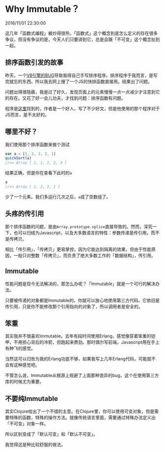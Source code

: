 # Why Immutable？
2016/11/01 22:30:00


这几年「函数式编程」被炒得很热，「函数式」这个概念到底怎么定义的存在很多争议，但没有争议的是，今天人们只要讲到它，总是会跟「不可变」这个概念扯到一起。


## 排序函数引发的故事

昨天，一个[V8引擎的BUG][v8]导致我得自己手写排序程序。排序程序于我而言，是写完就忘的东西。所以我去网上搜了一个JS的快排函数直接用。结果出了问题。

问题出得很隐蔽，我是过了好久，发现页面上的元素慢慢一点一点减少才注意到它的存在。又花了好一会儿功夫，才找到问题：排序函数有问题。

程序是[这里][sort]找到的，作者是一个好人，写了不少好文，但是他使用的那个程序对于JS而言，是不太好的。


## 哪里不好？

我们使用那个排序函数来做个测试

```js
var a = [1, 2, 3, 2, 1]
quickSort(a)
//=> Array [ 1, 1, 2, 2, 3 ]
```

结果正确，但是你在查看下此时的`a`

```js
a
//=> Array [ 1, 2, 2, 1 ]
```

少了一个元素。我们多运行几次之后，`a`成了空数组了。


## 头疼的传引用

那个排序函数的问题，是由`Array.prototype.splice`直接导致的。然而，深究一下，也可以归结为Javascript，以及大多数语言的特性：参数传递是传引用，而不是传拷贝。

相比「传引用」，「传拷贝」更易掌控，因为它能达到隔离的效果。但由于性能原因，一般只对整数「传拷贝」，而负责了绝大多数工作的「数据结构」，传引用。


## Immutable

性能问题是现今无法解决的，那怎么办呢？「Immutable」就是一个可行的解决办法。

只要被传递的对象都是Immutable的，你就可以放心地使用第三方代码。它依旧是传引用，只是你不能修改那个引用指向的对象了，所以调用者是安全的。


## 笨重

其实我并不很喜欢Immutable。去年有段时间使用Erlang，感觉像穿着笨重的铠甲，不用担心背后的冷箭，但跑起来费劲。那时偶尔写前端，Javascript用在手上有种飞的感觉。

当然这可以归咎为我的Erlang功底不够，如果我写上几年Erlang代码，可能就不会有这种感觉吧。

不管怎么说，Immutable从根源上规避了上面那种诡异的bug。这个在使用第三方库的时候尤为重要。


## 不要纯Immutable

其实Clojure给出了一个不错的主意。在Clojure里，你可以使用可变对象，但是需要特殊的函数，特殊的操作方法。就像传统语言里面，需要通过特殊办法定义出「不可变」对象一样。

所以区别变成了「默认可变」和「默认不可变」。

我觉得这是种比较舒服的做法。


[v8]: /V8ArraySortBug.html
[sort]: http://www.ruanyifeng.com/blog/2011/04/quicksort_in_javascript.html
